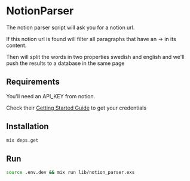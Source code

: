 # NotionParser

The notion parser script will ask you for a notion url.

If this notion url is found will filter all paragraphs that have an → in its content.

Then will split the words in two properties swedish and english and we'll push the results to a database in the same page

## Requirements

You'll need an API_KEY from notion.

Check their [Getting Started Guide](https://developers.notion.com/docs/getting-started) to get your credentials

## Installation

```sh
mix deps.get
```

## Run

```sh
source .env.dev && mix run lib/notion_parser.exs
```
